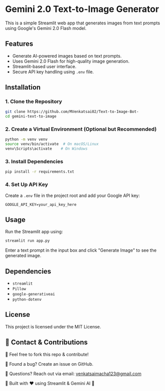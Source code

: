 # Gemini 2.0 Text-to-Image Generator

This is a simple Streamlit web app that generates images from text prompts using Google's Gemini 2.0 Flash model.

## Features
- Generate AI-powered images based on text prompts.
- Uses Gemini 2.0 Flash for high-quality image generation.
- Streamlit-based user interface.
- Secure API key handling using `.env` file.

## Installation

### 1. Clone the Repository
```bash
git clone https://github.com/MVenkatsai02/Text-to-Image-Bot-
cd gemini-text-to-image
```

### 2. Create a Virtual Environment (Optional but Recommended)
```bash
python -m venv venv
source venv/bin/activate  # On macOS/Linux
venv\Scripts\activate    # On Windows
```

### 3. Install Dependencies
```bash
pip install -r requirements.txt
```

### 4. Set Up API Key
Create a `.env` file in the project root and add your Google API key:
```
GOOGLE_API_KEY=your_api_key_here
```

## Usage
Run the Streamlit app using:
```bash
streamlit run app.py
```

Enter a text prompt in the input box and click "Generate Image" to see the generated image.

## Dependencies
- `streamlit`
- `Pillow`
- `google-generativeai`
- `python-dotenv`

## License
This project is licensed under the MIT License.

## 📩 Contact & Contributions

🔹 Feel free to fork this repo & contribute!

🔹 Found a bug? Create an issue on GitHub.

🔹 Questions? Reach out via email: venkatsaimacha123@gmail.com

🚀 Built with ❤️ using Streamlit & Gemini AI 🚀

